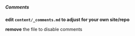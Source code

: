 ##### Comments
**edit `content/_comments.md` to adjust for your own site/repo**

**remove** the file to disable comments

<script src='https://utteranc.es/client.js'
repo='rochacbruno/issue-bin'
issue-term='pathname'
theme='preferred-color-scheme'
crossorigin='anonymous'
async>
</script>
